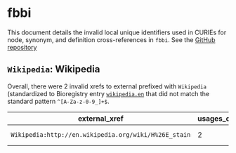 # fbbi

This document details the invalid local unique identifiers used in CURIEs
for node, synonym, and definition cross-references in `fbbi`. See the [GitHub repository](https://github.com/CRBS/Biological_Imaging_Methods_Ontology)


## `Wikipedia`: Wikipedia

Overall, there were 2 invalid
xrefs to external prefixed with `Wikipedia` (standardized to Bioregistry
entry [`wikipedia.en`]((https://bioregistry.io/wikipedia.en)) that
did not match the standard pattern `^[A-Za-z-0-9_]+$`.

| external_xref                                        |   usages_count | usages                                                                                                       |
|------------------------------------------------------|----------------|--------------------------------------------------------------------------------------------------------------|
| `Wikipedia:http://en.wikipedia.org/wiki/H%26E_stain` |              2 | [FBbi:00000037](https://bioregistry.io/FBbi:00000037), [FBbi:00000041](https://bioregistry.io/FBbi:00000041) |

